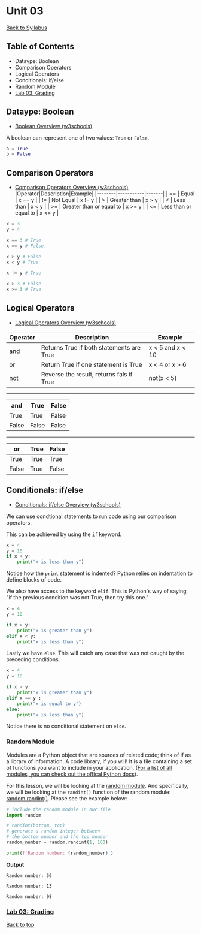 # <a id="top"><a>Unit 03

[Back to Syllabus](../README.md)

## Table of Contents


  - [<a id="boolean"></a>Dataype: Boolean](#dataype-boolean)
  - [<a id="comparison"></a>Comparison Operators](#comparison-operators)
  - [<a id="logical"></a>Logical Operators](#logical-operators)
  - [<a id="conditionals"></a>Conditionals: if/else](#conditionals-ifelse)
  - [<a id="random"></a>Random Module](#random-module)
  - [Lab 03: Grading](#lab-03-grading)


## <a id="boolean"></a>Dataype: Boolean

- [Boolean Overview (w3schools)](https://www.w3schools.com/python/python_booleans.asp)

A boolean can represent one of two values: `True` or `False`.

```python
a = True
b = False
```

## <a id="comparison"></a>Comparison Operators

- [Comparison Operators Overview (w3schools)](https://www.w3schools.com/python/python_operators.asp)
  |Operator|Description|Example|
  |--------|-----------|-------|
  | == | Equal | x == y |
  | != | Not Equal | x != y |
  | > | Greater than | x > y |
  | < | Less than | x < y |
  | >= | Greater than or equal to | x >= y |
  | <= | Less than or equal to | x <= y |

```python
x = 3
y = 4

x == 3 # True
x == y # False

x > y # False
x < y # True

x != y # True

x > 3 # False
x >= 3 # True

```

## <a id="logical"></a>Logical Operators

- [Logical Operators Overview (w3schools)](https://www.w3schools.com/python/python_operators.asp)

| Operator | Description                              | Example          |
| -------- | ---------------------------------------- | ---------------- |
| and      | Returns True if both statements are True | x < 5 and x < 10 |
| or       | Return True if one statement is True     | x < 4 or x > 6   |
| not      | Reverse the result, returns fals if True | not(x < 5)       |

---

| and   | True  | False |
| ----- | ----- | ----- |
| True  | True  | False |
| False | False | False |

---

| or    | True | False |
| ----- | ---- | ----- |
| True  | True | True  |
| False | True | False |

## <a id="conditionals"></a>Conditionals: if/else

- [Conditionals: if/else Overview (w3schools)](https://www.w3schools.com/python/python_conditions.asp)

We can use condtional statements to run code using our comparison operators.

This can be achieved by using the `if` keyword.

```python
x = 4
y = 10
if x < y:
    print("x is less than y")
```

Notice how the `print` statement is indented? Python relies on indentation to define blocks of code.

We also have access to the keyword `elif`. This is Python's way of saying, "if the previous condition was not True, then try this one."

```python
x = 4
y = 10

if x > y:
    print("x is greater than y")
elif x < y:
    print("x is less than y")

```

Lastly we have `else`. This will catch any case that was not caught by the preceding conditions.

```python
x = 4
y = 10

if x > y:
    print("x is greater than y")
elif x == y :
    print("x is equal to y")
else:
    print("x is less than y")
```

Notice there is no conditional statement on `else`.

### <a id="random"></a>Random Module

Modules are a Python object that are sources of related code; think of if as a library of information. A code library, if you will! It is a file containing a set of functions you want to include in your application. ([For a list of all modules, you can check out the offical Python docs](https://docs.python.org/3/py-modindex.html)).

For this lesson, we will be looking at the [random module](https://pynative.com/python-random-module/). And specifically, we will be looking at the `randint()` function of the random module: [random.randint()](https://www.w3schools.com/python/ref_random_randint.asp). Please see the example below:

```python
# include the random module in our file
import random

# randint(bottom, top)
# generate a random integer between
# the bottom number and the top number
random_number = random.randint(1, 100)

print(f'Random number: {random_number}')

```

**Output**

    Random number: 56

    Random number: 13

    Random number: 98

### [Lab 03: Grading](/labs/grading.md)

[Back to top](#top)
